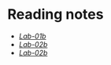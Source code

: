 # Reading notes


- [*Lab-01b*](https://neba9.github.io/reading-notes/growth-mindset)
- [*Lab-02b*](https://neba9.github.io/reading-notes/tools-terminal)
- [*Lab-02b*](https://neba9.github.io/reading-notes/tools-terminal) 
